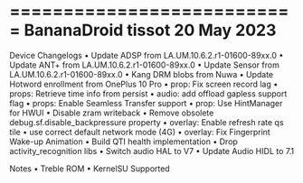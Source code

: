 ===========================
BananaDroid tissot
20 May 2023
===========================

Device Changelogs 
• Update ADSP from LA.UM.10.6.2.r1-01600-89xx.0
• Update ANT+ from LA.UM.10.6.2.r1-01600-89xx.0
• Update Sensor from LA.UM.10.6.2.r1-01600-89xx.0
• Kang DRM blobs from Nuwa
• Update Hotword enrollment from OnePlus 10 Pro
• prop: Fix screen record lag
• props: Retrieve time info from persist
• audio: add offload gapless support flag
• props: Enable Seamless Transfer support
• prop: Use HintManager for HWUI
• Disable zram writeback
• Remove obsolete debug.sf.disable_backpressure property
• overlay: Enable refresh rate qs tile
• use correct default network mode (4G)
• overlay: Fix Fingerprint Wake-up Animation
• Build QTI health implementation
• Drop activity_recognition libs
• Switch audio HAL to V7
• Update Audio HIDL to 7.1

Notes
• Treble ROM
• KernelSU Supported